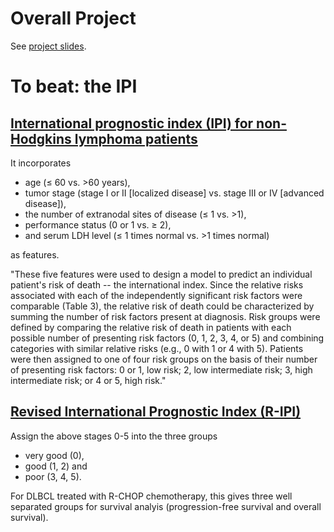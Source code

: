 # Overall Project

See [project slides](documents/project/slides.pdf). 

# To beat: the IPI

## [International prognostic index (IPI) for non-Hodgkins lymphoma patients](https://www.nejm.org/doi/full/10.1056/NEJM199309303291402)

It incorporates 

- age (≤ 60 vs. >60 years), 
- tumor stage (stage I or II [localized disease] vs. stage III or IV [advanced disease]), 
- the number of extranodal sites of disease (≤ 1 vs. >1), 
- performance status (0 or 1 vs. ≥ 2), 
- and serum LDH level (≤ 1 times normal vs. >1 times normal)

as features.

"These five features were used to design a model to predict an individual patient's risk of death -- the international index. Since the relative risks associated with each of the independently significant risk factors were comparable (Table 3), the relative risk of death could be characterized by summing the number of risk factors present at diagnosis. Risk groups were defined by comparing the relative risk of death in patients with each possible number of presenting risk factors (0, 1, 2, 3, 4, or 5) and combining categories with similar relative risks (e.g., 0 with 1 or 4 with 5). Patients were then assigned to one of four risk groups on the basis of their number of presenting risk factors: 0 or 1, low risk; 2, low intermediate risk; 3, high intermediate risk; or 4 or 5, high risk."

## [Revised International Prognostic Index (R-IPI)](https://www.sciencedirect.com/science/article/pii/S0006497120419056?via%3Dihub)

Assign the above stages 0-5 into the three groups

- very good (0),
- good (1, 2) and
- poor (3, 4, 5).

For DLBCL treated with R-CHOP chemotherapy, this gives three well separated groups for survival analyis (progression-free survival and overall survival).